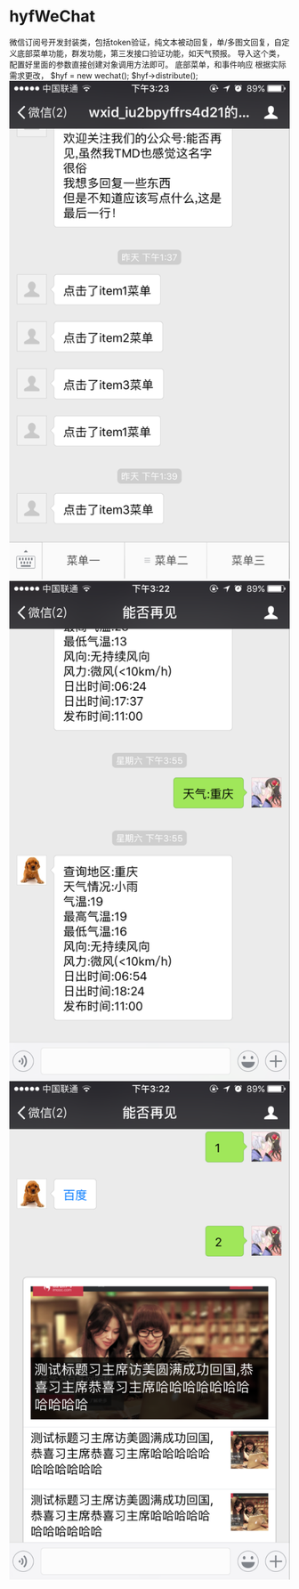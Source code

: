 # hyfWeChat
微信订阅号开发封装类，包括token验证，纯文本被动回复，单/多图文回复，自定义底部菜单功能，群发功能，第三发接口验证功能，如天气预报。
导入这个类，配置好里面的参数直接创建对象调用方法即可。
底部菜单，和事件响应 根据实际需求更改，
$hyf = new wechat();
$hyf->distribute();
![Image text](https://github.com/YufengHu123/hyfWeChat/blob/master/image/1.png)
![Image text](https://github.com/YufengHu123/hyfWeChat/blob/master/image/2.png)
![Image text](https://github.com/YufengHu123/hyfWeChat/blob/master/image/3.png)
